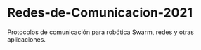 # Redes-de-Comunicacion-2021
Protocolos de comunicación para robótica Swarm, redes y otras aplicaciones.
